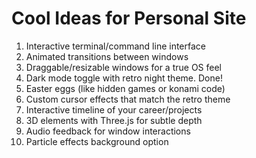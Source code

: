 # Cool Ideas for Personal Site

1. Interactive terminal/command line interface
2. Animated transitions between windows
3. Draggable/resizable windows for a true OS feel
4. Dark mode toggle with retro night theme. Done!
5. Easter eggs (like hidden games or konami code)
6. Custom cursor effects that match the retro theme
7. Interactive timeline of your career/projects
8. 3D elements with Three.js for subtle depth
9. Audio feedback for window interactions
10. Particle effects background option
